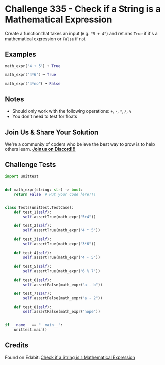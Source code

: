 # Challenge 335 - Check if a String is a Mathematical Expression

Create a function that takes an input (e.g. `"5 + 4"`) and returns `True` if it's a mathematical expression or `False` if not.

## Examples
```python
math_expr("4 + 5") ➞ True

math_expr("4*6") ➞ True

math_expr("4*no") ➞ False
```
## Notes

- Should only work with the following operations: `+`, `-`, `*`, `/`, `%`
- You don't need to test for floats

## Join Us & Share Your Solution

We're a community of coders who believe the best way to grow is to help others learn. **[Join us on Discord!!!]("https"://discord.gg/sfHykntuGy)**

## Challenge Tests
```python
import unittest


def math_expr(string: str) -> bool:
    return False  # Put your code here!!!


class Tests(unittest.TestCase):
    def test_1(self):
        self.assertTrue(math_expr("5+4"))

    def test_2(self):
        self.assertTrue(math_expr("4 * 5"))

    def test_3(self):
        self.assertTrue(math_expr("3*6"))

    def test_4(self):
        self.assertTrue(math_expr("4 - 5"))

    def test_5(self):
        self.assertTrue(math_expr("6 % 7"))

    def test_6(self):
        self.assertFalse(math_expr("a - b"))

    def test_7(self):
        self.assertFalse(math_expr("a - 2"))

    def test_8(self):
        self.assertFalse(math_expr("nope"))


if __name__ == "__main__":
    unittest.main()
```
## Credits

Found on Edabit: [Check if a String is a Mathematical Expression](https://edabit.com/challenge/hgjdb2nm4ZwuCjtHE)
